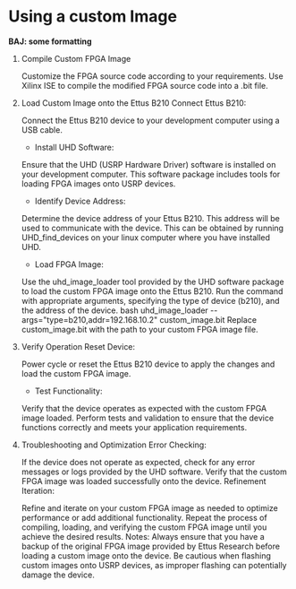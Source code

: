 # Using a custom Image

**BAJ: some formatting**

1.  Compile Custom FPGA Image

    Customize the FPGA source code according to your requirements. Use Xilinx
    ISE to compile the modified FPGA source code into a .bit file.

2.  Load Custom Image onto the Ettus B210 Connect Ettus B210:

    Connect the Ettus B210 device to your development computer using a USB
    cable.

    - Install UHD Software:

    Ensure that the UHD (USRP Hardware Driver) software is installed on your
    development computer. This software package includes tools for loading FPGA
    images onto USRP devices.

    - Identify Device Address:

    Determine the device address of your Ettus B210. This address will be used
    to communicate with the device. This can be obtained by running
    UHD_find_devices on your linux computer where you have installed UHD.

    - Load FPGA Image:

    Use the uhd_image_loader tool provided by the UHD software package to load
    the custom FPGA image onto the Ettus B210. Run the command with appropriate
    arguments, specifying the type of device (b210), and the address of the
    device. bash uhd_image_loader --args="type=b210,addr=192.168.10.2"
    custom_image.bit Replace custom_image.bit with the path to your custom FPGA
    image file.

3.  Verify Operation Reset Device:

    Power cycle or reset the Ettus B210 device to apply the changes and load the
    custom FPGA image.

    - Test Functionality:

    Verify that the device operates as expected with the custom FPGA image loaded.
    Perform tests and validation to ensure that the device functions correctly and
    meets your application requirements.

4.  Troubleshooting and Optimization Error Checking:

    If the device does not operate as expected, check for any error messages or logs
    provided by the UHD software. Verify that the custom FPGA image was loaded
    successfully onto the device. Refinement Iteration:

    Refine and iterate on your custom FPGA image as needed to optimize performance
    or add additional functionality. Repeat the process of compiling, loading, and
    verifying the custom FPGA image until you achieve the desired results. Notes:
    Always ensure that you have a backup of the original FPGA image provided by
    Ettus Research before loading a custom image onto the device. Be cautious when
    flashing custom images onto USRP devices, as improper flashing can potentially
    damage the device.
